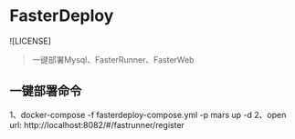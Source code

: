 # FasterDeploy

![LICENSE]
> 一键部署Mysql、FasterRunner、FasterWeb

## 一键部署命令
1、docker-compose -f fasterdeploy-compose.yml  -p mars up -d
2、open url: http://localhost:8082/#/fastrunner/register
